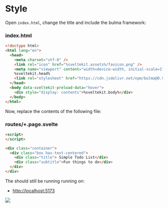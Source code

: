 # Style

Open `index.html`, change the title and include the bulma framework:

### index.html

~~~html
<!doctype html>
<html lang="en">
  <head>
    <meta charset="utf-8" />
    <link rel="icon" href="%sveltekit.assets%/favicon.png" />
    <meta name="viewport" content="width=device-width, initial-scale=1" />
    %sveltekit.head%
    <link rel="stylesheet" href="https://cdn.jsdelivr.net/npm/bulma@0.9.4/css/bulma.min.css" />
  </head>
  <body data-sveltekit-preload-data="hover">
    <div style="display: contents">%sveltekit.body%</div>
  </body>
</html>
~~~

Now, replace the contents of the following file:

### routes/+.page.svelte

~~~html
<script>
</script>

<div class="container">
  <div class="box has-text-centered">
    <div class="title"> Simple Todo List</div>
    <div class="subtitle">Fun things to do</div>
  </div>
</div>
~~~

The should still be running running on:

- <http://localhost:5173>

![](img/03.png)


